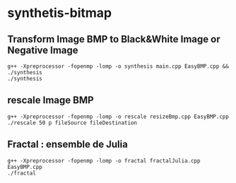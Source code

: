 # synthetis-bitmap

## Transform Image BMP to Black&White Image or Negative Image

```
g++ -Xpreprocessor -fopenmp -lomp -o synthesis main.cpp EasyBMP.cpp && ./synthesis
./synthesis
```

## rescale Image BMP

```
g++ -Xpreprocessor -fopenmp -lomp -o rescale resizeBmp.cpp EasyBMP.cpp
./rescale 50 p fileSource fileDestination
```

## Fractal : ensemble de Julia
```
g++ -Xpreprocessor -fopenmp -lomp -o fractal fractalJulia.cpp EasyBMP.cpp
./fractal
```